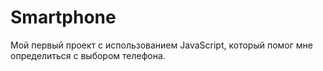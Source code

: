 # Smartphone
Мой первый проект с использованием JavaScript, который помог мне определиться с выбором телефона.
